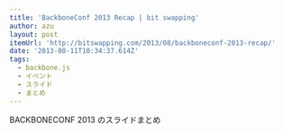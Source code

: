 ```yaml
---
title: 'BackboneConf 2013 Recap | bit swapping'
author: azu
layout: post
itemUrl: 'http://bitswapping.com/2013/08/backboneconf-2013-recap/'
date: '2013-08-11T10:34:37.614Z'
tags:
  - backbone.js
  - イベント
  - スライド
  - まとめ
---
```

BACKBONECONF 2013 のスライドまとめ

